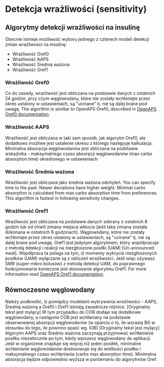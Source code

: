 # Detekcja wrażliwości (sensitivity)

## Algorytmy detekcji wrażliwości na insulinę

Obecnie istnieje możliwość wyboru jednego z czterech modeli detekcji zmian wrażliwości na insulinę:

* Wrażliwość Oref0
* Wrażliwość AAPS
* Wrażliwość Średnia ważona
* Wrażliwość Oref1

### Wrażliwość Oref0

Co do zasady, wrażliwość jest obliczana na podstawie danych z ostatnich 24 godzin, przy czym węglowodany, które nie zostały wchłonięte przez okres ustalony w ustawieniach, są "ucinane" tj. nie są dalej brane pod uwagę. The algorithm is similiar to OpenAPS Oref0, described in [OpenAPS Oref0 documentation](https://openaps.readthedocs.io/en/latest/docs/Customize-Iterate/autosens.html).

### Wrażliwość AAPS

Wrażliwość jest obliczana w taki sam sposób, jak algorytm Oref0, ale dodatkowo możliwe jest ustalenie okresu z którego następuje kalkulacja. Minimalna absorpcja węglowodanów jest obliczana na podstawie wskaźnika - maksymalnego czasu absorpcji węglowodanów (max carbs absorption time) określonego w ustawieniach

### Wrażliwość Średnia ważona

Wrażliwość jest obliczana jako średnia ważona odchyleń. You can specify time to the past. Newer deviations have higher weight. Minimal carbs absorption is calculated from max carbs absorption time from preferences. This algorithm is fastest in following sensitivity changes.

### Wrażliwość Oref1

Wrażliwość jest obliczana na podstawie danych zebrany z ostatnich 8 godzin lub od chwili zmiany miejsca wkłucia (jeśli taka zmiana została dokonana w ostatnich 8 godzinach). Węglowodany, które nie zostały wchłonięte przez okres ustalony w ustawieniach, są "ucinane" tj. nie są dalej brane pod uwagę. Oref1 jest jedynym algorytmem, który współpracuje z metodą detekcji i reakcji na niezgłoszone posiłki (UAM) [Un-announced meal]. Współpraca ta polega na tym, iż momenty wykrycia niezgłoszonych posiłków (UAM) wyłączane są z obliczeń wrażliwości. Jeśli więc używasz SMB (super-mikro bolusów) z metodą detekcji UAM, do poprawnego funkcjonowania konieczne jest stosowanie algorytmu Oref1. For more information read [OpenAPS Oref1 documentation](https://openaps.readthedocs.io/en/latest/docs/Customize-Iterate/oref1.html).

## Równoczesne węglowodany

Należy podkreślić, iż pomiędzy modelami wykrywania wrażliwości - AAPS, Średnią ważoną a Oref0 i Oref1 istnieją zasadnicze różnice. [Oryginalny tekst jest mylący] W tym przypadku do COB dodaje się dodatkowe węglowodany, a następnie COB jest wchłaniany na podstawie obserwowanej absorpcji węglowodorów (w oparciu o to, ile wzrasta BG w stosunku do tego, ile powinno spaść wg. IOB) [Oryginalny tekst jest mylący] Algorytm AAPS oraz Średnio ważona zaczynają przyjmować wchłanianie posiłku niezwłocznie po tym, kiedy wpiszesz węglowodany do aplikacji. Jeśli w organizmie znajduje się więcej niż jeden posiłek, minimalne wchłanianie węglowodanów dostosowuje się do wielkości posiłku i maksymalnego czasu wchłaniania (carbs max absorption time). Minimalna absorpcja będzie odpowiednio wyższa w porównaniu do algorytmów Oref.